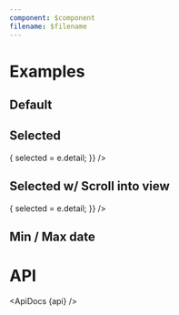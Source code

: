 ```yaml
---
component: $component
filename: $filename
---
```


<script lang="ts">
  import { addYears, startOfYear, subYears } from 'date-fns';

  import api from '$lib/components/MonthListByYear.svelte?raw&sveld';
  import ApiDocs from '$lib/components/ApiDocs.svelte';

  import MonthListByYear from '$lib/components/MonthListByYear.svelte';
  import Preview from '$lib/components/Preview.svelte';

  let selected = new Date('1982-03-30');
</script>

# Examples

## Default

<Preview>
  <MonthListByYear />
</Preview>

## Selected

<Preview>
  <MonthListByYear
    {selected}
    on:dateChange={(e) => {
      selected = e.detail;
    }}
  />
</Preview>

## Selected w/ Scroll into view

<Preview>
  <div class="overflow-auto h-64">
  <MonthListByYear
    minDate={subYears(selected, 10)}
    maxDate={addYears(selected, 10)}
    {selected}
    on:dateChange={(e) => {
      selected = e.detail;
    }}
  />
  </div>
</Preview>

## Min / Max date

<Preview>
  <MonthListByYear
    minDate={startOfYear(subYears(new Date(), 3))}
    maxDate={new Date()}
  />
</Preview>

# API

<ApiDocs {api} />
